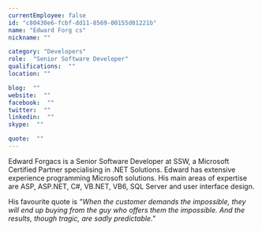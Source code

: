 ```yaml
---
currentEmployee: false
id: "c80430e6-fcbf-dd11-8569-00155d01221b"
name: "Edward Forg cs"
nickname: ""

category: "Developers"
role:  "Senior Software Developer"
qualifications:  ""
location: ""

blog:  ""
website:  ""
facebook:  ""
twitter:  ""
linkedin:  ""
skype:  ""

quote:  ""
---
```


Edward Forgacs is a Senior Software Developer at SSW, a Microsoft Certified Partner specialising in .NET Solutions. Edward has extensive experience programming Microsoft solutions. His main areas of expertise are ASP, ASP.NET, C#, VB.NET, VB6, SQL Server and user interface design.

His favourite quote is *"When the customer demands the impossible, they will end up buying from the guy who offers them the impossible. And the results, though tragic, are sadly predictable."*